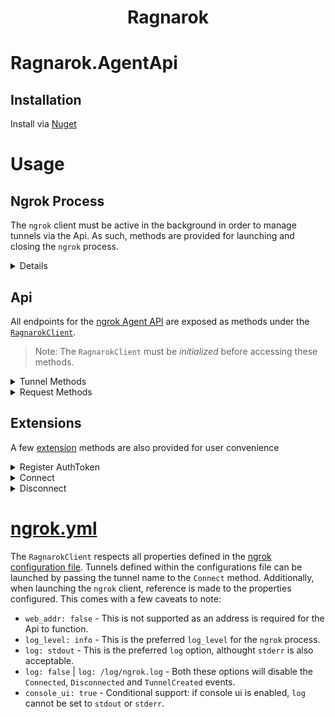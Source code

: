 <div align="center">
    <h1> Ragnarok </h1>
</div>

# Ragnarok.AgentApi

## Installation
Install via [Nuget](https://www.nuget.org/packages/Ragnarok.AgentApi/)

# Usage
## Ngrok Process
The `ngrok` client must be active in the background in order to manage tunnels via the Api. As such, methods are provided for launching and closing the `ngrok` process.  
<details>  
  
### Initialize
If an `ngrok` process is already active, the active process is associated to the `RagnarokClient`. However, if there is no active `ngrok` process, one will be launched and associated with the `RagnarokClient`. A process launched by the client is considered to be `managed` by the application. 
```csharp
var client = new RagnarokClient();
await client.InitializeAsync(); //Initialize associates the RagnarokClient with an ngrok client process
```

### StopNgrokProcess
Kills the associated `ngrok` process, **if** that process is `managed` by the appliation. That is, if the process was launched by the application.
```csharp
await client.StopNgrokProcess();
```
### KillNgrokProcess
Kills the associated `ngrok` process, regardless of if that process is `managed` by the application. This means if `ngrok` was launched (externally) before the `RagnarokClient` was initialized, the process **will** be terminated upon executing this method.
```csharp
await client.KillNgrokProcess();
```
</details>

## Api
All endpoints for the  [ngrok Agent API](https://ngrok.com/docs#client-api) are exposed as methods under the [`RagnarokClient`](https://github.com/0phois/Ragnarok/blob/master/Ragnarok.AgentApi/Client/RagnarokClient.Requests.cs).  
> Note: The `RagnarokClient` must be *initialized* before accessing these methods.

<details>
  <summary>Tunnel Methods</summary>  
  
### Tunnels
#### [Start tunnel](https://ngrok.com/docs#start-tunnel)
```csharp
var tunnelDetail = await client.StartTunnelAsync(definition);
```
#### [Get tunnel details](https://ngrok.com/docs#tunnel-detail)
```csharp
var detail = await client.GetTunnelDetailAsync(tunnelDetail.Name);
```
#### [List tunnels](https://ngrok.com/docs#list-tunnels)
```csharp
var tunnels = await client.ListTunnelsAsync();
```
#### [Stop tunnel](https://ngrok.com/docs#stop-tunnel)
```csharp
await client.StopTunnelAsync(detail.Name);
```
</details>

<details>
  <summary>Request Methods</summary>  
  
### Captured Requests
#### [List captured requests](https://ngrok.com/docs#list-requests)
```csharp
var requests = await Ragnarok.ListCapturedRequestsAsync(options => options.Limit = 10);
```
#### [Captured request detail](https://ngrok.com/docs#request-detail)
```csharp
var request = await Ragnarok.GetCapturedRequestDetailAsync(requestId);
```
#### [Replay captured request](https://ngrok.com/docs#replay-request)
```csharp
await Ragnarok.ReplayCapturedRequestAsync(requestId);
```
#### [Delete all requests](https://ngrok.com/docs#delete-requests)
```csharp
await Ragnarok.DeleteCapturedRequestsAsync();
```
</details>

## Extensions
A few [extension](https://github.com/0phois/Ragnarok/blob/master/Ragnarok.AgentApi/Helpers/Extensions/RagnorokClientExtensions.cs) methods are also provided for user convenience 
<details>
  <summary>Register AuthToken</summary>  
  
### [RegisterAuthToken](https://ngrok.com/docs#getting-started-authtoken)
For some of the options provided by ngrok, for example: subdomains, an authtoken is required. To obtain said token, you need to sign up at [ngrok.com](https://ngrok.com/) and check your [dashboard](https://dashboard.ngrok.com/get-started/your-authtoken). Once the authtoken is stored in the ngrok cofigruation yaml, it will be used for all created tunnels.

The `RegisterAuthToken` method adds (or modifies) the authtoken property in your ngrok configuration file: 
```csharp
//should be run before tunnels are started,
//since setting the token will not affect running tunnels.
var registered = await Ragnarok.RegisterAuthTokenAsync(token);
```
</details>  

<details>
  <summary>Connect</summary>  
  
### Connect
The `Connect` method encapsulates calling `InitializeAsync()` and `StartTunnelAsync()` as well as providing the option to supply an `authtoken` to be registered.
```csharp
// defaults to opening an HTTP tunnel to port 80
var tunnelDetail = await Ragnarok.ConnectAsync(); // https://92832de0.ngrok.io -> http://localhost:80

// provide an authtoken to be registered before the tunnel is started
var tunnelDetail = await Ragnarok.ConnectAsync(token);

// provide a port number to connect to the specified port
var tunnelDetail = await Ragnarok.ConnectAsync(5555); https://92832de0.ngrok.io -> http://localhost:5555

// use a tunnel conifigured in ngrok.yml file by providing the tunnel name
var tunnelDetail = await Ragnarok.ConnectAsync(tunnelName); // https://92832de0.ngrok.io -> http://localhost:8888

// specify the tunnel options using the TunnelDefinition
var tunnelDetail = await Ragnarok.ConnectAsync(tunnelDefinition);
```
A few options are available when passing a `TunnelDefinition` to the `Connect` method. Besides constructing an instance, you can utilize the `Action<TunnelDefinition>` override or use the available `extension` methods.
  <details>
    <summary>Examples</summary>  
    
```csharp  
// Action<T>
var tunnelDetail = await Ragnarok.ConnectAsync(opts => 
{ 
    opts.Address = "8443"; 
    opts.Auth = credentials;
    opts.BindTLS = BindTLS.True;
    opts.Subdomain = "encrypted";
});

// Fluent builder (using extensions)
var tunnelDetail = await Ragnarok.ConnectAsync(new TunnelDefinition().Name("myApp")
                                                                     .Port(5432)
                                                                     .Auth("bob", "passw0rd"));
```
    
  </details>  
    
> *All `Connect` methods have an optional `authToken` parameter*
</details>  
  
<details>
  <summary>Disconnect</summary>  
  
### Disconnect
Disconnect provides an alterante option for stopping a tunnel. The `tunnel url` is provided as opposed to `tunnel name` which the `StopTunnelAsync()` method requires. Additionally, if a `url` is not provided, **all** open tunnels will be stopped.

```csharp  
await Ragnarok.DisconnectAsync(url); //stop the specified tunnel
await Ragnarok.DisconnectAsync(); //stop all active tunnels
```
</details>
  
# [ngrok.yml](https://ngrok.com/docs#config)
  The `RagnarokClient` respects all properties defined in the [ngrok configuration file](https://ngrok.com/docs#config-default-location). Tunnels defined within the configurations file can be launched by passing the tunnel name to the `Connect` method. Additionally, when launching the `ngrok` client, reference is made to the properties configured. This comes with a few caveats to note:
  * `web_addr: false` - This is not supported as an address is required for the Api to function. 
  * `log_level: info` - This is the preferred `log_level` for the `ngrok` process.
  * `log: stdout` - This is the preferred `log` option, althought `stderr` is also acceptable. 
  * `log: false` | `log: /log/ngrok.log` - Both these options will disable the `Connected`, `Disconnected` and `TunnelCreated` events.
  * `console_ui: true` - Conditional support: if console ui is enabled, `log` cannot be set to `stdout` or `stderr`. 
  
